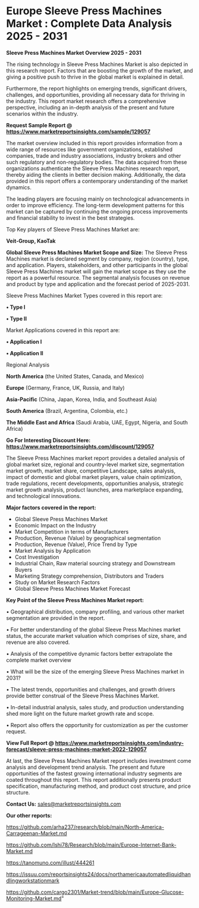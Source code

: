 # Europe Sleeve Press Machines Market : Complete Data Analysis 2025 - 2031

<Strong> Sleeve Press Machines Market Overview 2025 - 2031</strong>

The rising technology in Sleeve Press Machines Market is also depicted in this research report. Factors that are boosting the growth of the market, and giving a positive push to thrive in the global market is explained in detail.

Furthermore, the report highlights on emerging trends, significant drivers, challenges, and opportunities, providing all necessary data for thriving in the industry. This report market research offers a comprehensive perspective, including an in-depth analysis of the present and future scenarios within the industry.

<strong>Request Sample Report @ <a href=https://www.marketreportsinsights.com/sample/129057>https://www.marketreportsinsights.com/sample/129057</a></strong>

The market overview included in this report provides information from a wide range of resources like government organizations, established companies, trade and industry associations, industry brokers and other such regulatory and non-regulatory bodies. The data acquired from these organizations authenticate the Sleeve Press Machines research report, thereby aiding the clients in better decision making. Additionally, the data provided in this report offers a contemporary understanding of the market dynamics.

The leading players are focusing mainly on technological advancements in order to improve efficiency. The long-term development patterns for this market can be captured by continuing the ongoing process improvements and financial stability to invest in the best strategies.

Top Key players of Sleeve Press Machines Market are:

<strong>Veit-Group, KaoTak</strong>

<strong><b>Global Sleeve Press Machines Market Scope and Size:</b></strong>
The Sleeve Press Machines market is declared segment by company, region (country), type, and application. Players, stakeholders, and other participants in the global Sleeve Press Machines market will gain the market scope as they use the report as a powerful resource. The segmental analysis focuses on revenue and product by type and application and the forecast period of 2025-2031.

Sleeve Press Machines Market Types covered in this report are:

<strong>• Type I

• Type II</strong>

Market Applications covered in this report are:

<strong>• Application I

• Application II</strong> 

Regional Analysis

<strong>North America</strong> (the United States, Canada, and Mexico)

<strong>Europe</strong> (Germany, France, UK, Russia, and Italy)

<strong>Asia-Pacific</strong> (China, Japan, Korea, India, and Southeast Asia)

<strong>South America</strong> (Brazil, Argentina, Colombia, etc.)

<strong>The Middle East and Africa</strong> (Saudi Arabia, UAE, Egypt, Nigeria, and South Africa)

<strong>Go For Interesting Discount Here: <a href=https://www.marketreportsinsights.com/discount/129057>https://www.marketreportsinsights.com/discount/129057</a></strong>

The Sleeve Press Machines market report provides a detailed analysis of global market size, regional and country-level market size, segmentation market growth, market share, competitive Landscape, sales analysis, impact of domestic and global market players, value chain optimization, trade regulations, recent developments, opportunities analysis, strategic market growth analysis, product launches, area marketplace expanding, and technological innovations.

<strong><b>Major factors covered in the report:</b></strong>
<ul>
  <li>Global Sleeve Press Machines Market </li>
  <li>Economic Impact on the Industry</li>
  <li>Market Competition in terms of Manufacturers</li>
  <li>Production, Revenue (Value) by geographical segmentation</li>
  <li>Production, Revenue (Value), Price Trend by Type</li>
  <li>Market Analysis by Application</li>
  <li>Cost Investigation</li>
  <li>Industrial Chain, Raw material sourcing strategy and Downstream Buyers</li>
  <li>Marketing Strategy comprehension, Distributors and Traders</li>
  <li>Study on Market Research Factors</li>
  <li>Global Sleeve Press Machines Market Forecast</li>
</ul>

<strong><b>Key Point of the Sleeve Press Machines Market report:</b></strong>

• Geographical distribution, company profiling, and various other market segmentation are provided in the report.

• For better understanding of the global Sleeve Press Machines market status, the accurate market valuation which comprises of size, share, and revenue are also covered.

• Analysis of the competitive dynamic factors better extrapolate the complete market overview

• What will be the size of the emerging Sleeve Press Machines market in 2031?

• The latest trends, opportunities and challenges, and growth drivers provide better construal of the Sleeve Press Machines Market.

• In-detail industrial analysis, sales study, and production understanding shed more light on the future market growth rate and scope.

• Report also offers the opportunity for customization as per the customer request.

<strong><b>View Full Report @ <a href=https://www.marketreportsinsights.com/industry-forecast/sleeve-press-machines-market-2022-129057>https://www.marketreportsinsights.com/industry-forecast/sleeve-press-machines-market-2022-129057</a></b></strong>


At last, the Sleeve Press Machines Market report includes investment come analysis and development trend analysis. The present and future opportunities of the fastest growing international industry segments are coated throughout this report. This report additionally presents product specification, manufacturing method, and product cost structure, and price structure.

<strong>Contact Us:</strong>
sales@marketreportsinsights.com

<strong>Our other reports:</strong>

<a href=https://github.com/arha237/research/blob/main/North-America-Carrageenan-Market.md>https://github.com/arha237/research/blob/main/North-America-Carrageenan-Market.md</a>

<a href=https://github.com/Ishi78/Research/blob/main/Europe-Internet-Bank-Market.md>https://github.com/Ishi78/Research/blob/main/Europe-Internet-Bank-Market.md</a>

<a href=https://tanomuno.com/illust/444261>https://tanomuno.com/illust/444261</a>

<a href=https://issuu.com/reportsinsights24/docs/northamericaautomatedliquidhandlingworkstationmark>https://issuu.com/reportsinsights24/docs/northamericaautomatedliquidhandlingworkstationmark</a>

<a href=https://github.com/cargo2301/Market-trend/blob/main/Europe-Glucose-Monitoring-Market.md>https://github.com/cargo2301/Market-trend/blob/main/Europe-Glucose-Monitoring-Market.md</a>"
